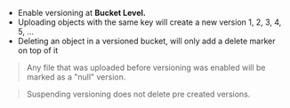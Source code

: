 - Enable versioning at **Bucket Level.**
- Uploading objects with the same key will create a new version 1, 2, 3, 4, 5, ...
- Deleting an object in a versioned bucket, will only add a delete marker on top of it

> Any file that was uploaded before versioning was enabled will be marked as a "null" version.

> Suspending versioning does not delete pre created versions.

